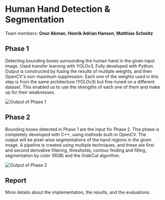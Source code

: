 # Human Hand Detection & Segmentation 

Team members: **Onur Akman**, **Henrik Adrian Hansen**, **Matthias Schmitz**

## Phase 1
Detecting bounding boxes surrounding the human hand in the given input image. Used transfer learning with YOLOv3. Fully developed with Python.
Output is constructed by fusing the results of multiple weights, and then OpenCV's non-maximum suppression. Each one of the weights used in this step is from the same architecture (YOLOv3) but fine-tuned on a different dataset. This enabled us to use the strengths of each one of them and make up for their weaknesses.

![Output of Phase 1](https://www.hizliresim.com/j2vaa8k)

## Phase 2

Bounding boxes detected in Phase 1 are the input for Phase 2. This phase is completely developed with C++, using methods built-in OpenCV. The output will be pixel-wise segmentations of the hand regions in the given image. A pipeline is created using multiple techniques, and these are first and second derivative filtering, thresholds, contour finding and filling, segmentation by color (RGB) and the GrabCut algorithm.

![Output of Phase 2](https://www.hizliresim.com/s04m5om)

## Report
More details about the implementation, the results, and the evaluations.
